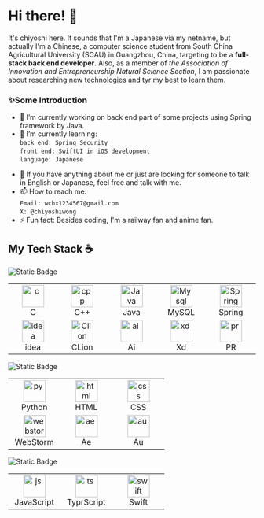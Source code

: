 # Hi there! 👋
It's chiyoshi here. It sounds that I'm a Japanese via my netname, but actually I'm a Chinese, a computer science student from South China Agricultural University (SCAU) in Guangzhou, China, targeting to be a **full-stack back end developer**. Also, as a member of *the Association of Innovation and Entrepreneurship Natural Science Section*, I am passionate about researching new technologies and tyr my best to learn them. 

### ✨Some Introduction
- 🔭 I’m currently working on back end part of some projects using Spring framework by Java.
- 🌱 I’m currently learning: 
<br>``back end: Spring Security``<br>``front end: SwiftUI in iOS development``<br>``language: Japanese``
<!-- - 👯 I’m looking to collaborate on ... -->
<!-- - 🤔 I’m looking for help with ... -->
- 💬 If you have anything about me or just are looking for someone to talk in English or Japanese, feel free and talk with me.
- 📫 How to reach me: <br>``Email: wchx1234567@gmail.com``<br>``X: @chiyoshiwong``
- ⚡ Fun fact: Besides coding, I'm a railway fan and anime fan.

## My Tech Stack ☕️
![Static Badge](https://img.shields.io/badge/Level-Skilled-blue?style=flat)
<table>
    <tr>
        <td align="center" width="90">
      <a href="#my-tech-stack-">
        <img src="https://skillicons.dev/icons?i=c" alt="c" width="45" height="45" />
      </a>
      <br/> C
        </td>
        <td align="center" width="90">
      <a href="#my-tech-stack-">
        <img src="https://skillicons.dev/icons?i=cpp" alt="cpp" width="45" height="45" />
      </a>
      <br/> C++
        </td>
        <td align="center" width="90">
      <a href="#my-tech-stack-">
        <img src="https://skillicons.dev/icons?i=java" alt="Java" width="45" height="45" />
      </a>
      <br/> Java
        </td>
        <td align="center" width="90">
      <a href="#my-tech-stack-">
        <img src="https://skillicons.dev/icons?i=mysql" alt="Mysql" width="45" height="45" />
      </a>
      <br/> MySQL
        </td>
        <td align="center" width="90">
      <a href="#my-tech-stack-">
        <img src="https://skillicons.dev/icons?i=spring" alt="Spring" width="45" height="45" />
      </a>
      <br/> Spring
        </td>
    </tr>
    <tr>
        <td align="center" width="90">
      <a href="#my-tech-stack-">
        <img src="https://skillicons.dev/icons?i=idea" alt="idea" width="45" height="45" />
      </a>
      <br/> idea
        </td>
        <td align="center" width="90">
      <a href="#my-tech-stack-">
        <img src="https://skillicons.dev/icons?i=clion" alt="Clion" width="45" height="45" />
      </a>
      <br/> CLion
        </td>
        <td align="center" width="90">
      <a href="#my-tech-stack-">
        <img src="https://skillicons.dev/icons?i=ai" alt="ai" width="45" height="45" />
      </a>
      <br/> Ai
        </td>
        <td align="center" width="90">
      <a href="#my-tech-stack-">
        <img src="https://skillicons.dev/icons?i=xd" alt="xd" width="45" height="45" />
      </a>
      <br/> Xd
        </td>
        <td align="center" width="90">
      <a href="#my-tech-stack-">
        <img src="https://skillicons.dev/icons?i=pr" alt="pr" width="45" height="45" />
      </a>
      <br/> PR
        </td>
    </tr>
</table>

![Static Badge](https://img.shields.io/badge/Level-Master-yellow?style=flat)

<table>
    <tr>
        <td align="center" width="90">
      <a href="#my-tech-stack-">
        <img src="https://skillicons.dev/icons?i=py" alt="py" width="45" height="45" />
      </a>
      <br/> Python
        </td>
        <td align="center" width="90">
      <a href="#my-tech-stack-">
        <img src="https://skillicons.dev/icons?i=html" alt="html" width="45" height="45" />
      </a>
      <br/> HTML
        </td>
        <td align="center" width="90">
      <a href="#my-tech-stack-">
        <img src="https://skillicons.dev/icons?i=css" alt="css" width="45" height="45" />
      </a>
      <br/> CSS
        </td>
    </tr>
    <tr>
    <td align="center" width="90">
      <a href="#my-tech-stack-">
        <img src="https://skillicons.dev/icons?i=webstorm" alt="webstorm" width="45" height="45" />
      </a>
      <br/> WebStorm
        </td>
        <td align="center" width="90">
      <a href="#my-tech-stack-">
        <img src="https://skillicons.dev/icons?i=ae" alt="ae" width="45" height="45" />
      </a>
      <br/> Ae
        </td>
        <td align="center" width="90">
      <a href="#my-tech-stack-">
        <img src="https://skillicons.dev/icons?i=au" alt="au" width="45" height="45" />
      </a>
      <br/> Au
        </td>
    </tr>
</table>

![Static Badge](https://img.shields.io/badge/Level-Learning-red?style=flat)
<table>
    <tr>
        <td align="center" width="90">
      <a href="#my-tech-stack-">
        <img src="https://skillicons.dev/icons?i=js" alt="js" width="45" height="45" />
      </a>
      <br/> JavaScript
        </td>
        <td align="center" width="90">
      <a href="#my-tech-stack-">
        <img src="https://skillicons.dev/icons?i=ts" alt="ts" width="45" height="45" />
      </a>
      <br/> TyprScript
        </td>
        <td align="center" width="90">
      <a href="#my-tech-stack-">
        <img src="https://skillicons.dev/icons?i=swift" alt="swift" width="45" height="45" />
      </a>
      <br/> Swift
        </td>
    </tr>
</table>